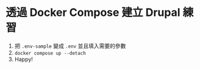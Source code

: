 # 透過 Docker Compose 建立 Drupal 練習

1. 把 `.env-sample` 變成 `.env` 並且填入需要的參數
2. `docker compose up --detach`
3. Happy!